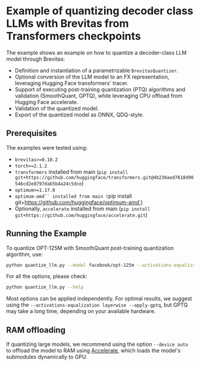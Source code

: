 # Example of quantizing decoder class LLMs with Brevitas from Transformers checkpoints

The example shows an example on how to quantize a decoder-class LLM model through Brevitas:

- Definition and instantiation of a parametrizable `BrevitasQuantizer`.
- Optional conversion of the LLM model to an FX representation, leveraging Hugging Face transformers' tracer.
- Support of executing post-training quantization (PTQ) algorithms and validation (SmoothQuant, GPTQ), while leveraging CPU offload from Hugging Face accelerate.
- Validation of the quantized model.
- Export of the quantized model as ONNX, QDQ-style.

## Prerequisites

The examples were tested using:
- `brevitas>=0.10.2`
- `torch>=2.1.2`
- `transformers` installed from main (`pip install git+https://github.com/huggingface/transformers.git@4b236aed7618d90546cd2e8797dab5b4a24c5dce`)
- `optimum>=1.17.0`
- `optimum-amd`` installed from main (`pip install git+https://github.com/huggingface/optimum-amd`)
- Optionally, `accelerate` installed from main (`pip install git+https://github.com/huggingface/accelerate.git`)

## Running the Example

To quantize OPT-125M with SmoothQuant post-training quantization algorithm, use:

```bash
python quantize_llm.py --model facebook/opt-125m --activations-equalization layerwise
```

For all the options, please check:

```bash
python quantize_llm.py --help
```

Most options can be applied independently. For optimal results, we suggest using the `--activations-equalization layerwise --apply-gptq`, but GPTQ may take a long time, depending on your available hardware.

## RAM offloading

If quantizing large models, we recommend using the option `--device auto` to offload the model to RAM using [Accelerate](https://huggingface.co/docs/accelerate/index), which loads the model's submodules dynamically to GPU.
